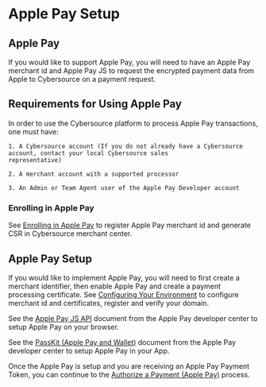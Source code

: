 # Apple Pay Setup

## Apple Pay

If you would like to support Apple Pay, you will need to have an Apple Pay merchant id and Apple Pay JS to request the encrypted payment data from Apple to Cybersource on a payment request.

## Requirements for Using Apple Pay

In order to use the Cybersource platform to process Apple Pay transactions, one must have:

    1. A Cybersource account (If you do not already have a Cybersource account, contact your local Cybersource sales
    representative)

    2. A merchant account with a supported processor

    3. An Admin or Team Agent user of the Apple Pay Developer account

### Enrolling in Apple Pay

See [Enrolling in Apple Pay](https://docs.cybersource.com/content/dam/new-documentation/documentation/en/apple-pay/smartpay/rest/applepay-rest-smartpay.pdf) to register Apple Pay merchant id and generate CSR in Cybersource merchant center.

## Apple Pay Setup

If you would like to implement Apple Pay, you will need to first create a merchant identifier, then enable Apple Pay and create a payment processing certificate. See [Configuring Your Environment](https://developer.apple.com/documentation/apple_pay_on_the_web/configuring_your_environment) to configure merchant id and certificates, register and verify your domain.

See the [Apple Pay JS API](https://developer.apple.com/documentation/apple_pay_on_the_web/apple_pay_js_api) document from the Apple Pay developer center to setup Apple Pay on your browser.

See the [PassKit (Apple Pay and Wallet)](https://developer.apple.com/documentation/passkit) document from the Apple Pay developer center to setup Apple Pay in your App.

Once the Apple Pay is setup and you are receiving an Apple Pay Payment Token, you can continue to the [Authorize a Payment (Apple Pay)](Authorize-a-Payment-ApplePay.md) process.
